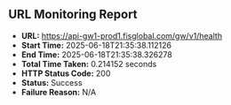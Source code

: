## URL Monitoring Report

- **URL:** https://api-gw1-prod1.fisglobal.com/gw/v1/health
- **Start Time:** 2025-06-18T21:35:38.112126
- **End Time:** 2025-06-18T21:35:38.326278
- **Total Time Taken:** 0.214152 seconds
- **HTTP Status Code:** 200
- **Status:** Success
- **Failure Reason:** N/A
